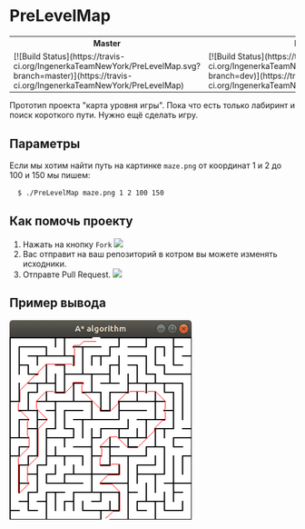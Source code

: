 # PreLevelMap

<table>
  <tr>
    <th>Master</th>
    <th>Dev</th>
  </tr>
  <tr>
    <td>[![Build Status](https://travis-ci.org/IngenerkaTeamNewYork/PreLevelMap.svg?branch=master)](https://travis-ci.org/IngenerkaTeamNewYork/PreLevelMap)</td>
    <td>[![Build Status](https://travis-ci.org/IngenerkaTeamNewYork/PreLevelMap.svg?branch=dev)](https://travis-ci.org/IngenerkaTeamNewYork/PreLevelMap)</td>
  </tr>
</table>

Прототип проекта "карта уровня игры".
Пока что есть только лабиринт и поиск короткого пути.
Нужно ещё сделать игру.

## Параметры
Если мы хотим найти путь на картинке `maze.png` от координат 1 и 2 до 100 и 150 мы пишем:

```sh
  $ ./PreLevelMap maze.png 1 2 100 150
```

## Как помочь проекту
  1. Нажать на кнопку `Fork` 
     ![](https://upload.wikimedia.org/wikipedia/commons/3/38/GitHub_Fork_Button.png)
  2. Вас отправит на ваш репозиторий в котром вы можете изменять исходники.
  3. Отправте Pull Request. 
     ![](https://guides.github.com/activities/hello-world/pr-tab.gif)

## Пример вывода
![](screenshot/screen1.png)

